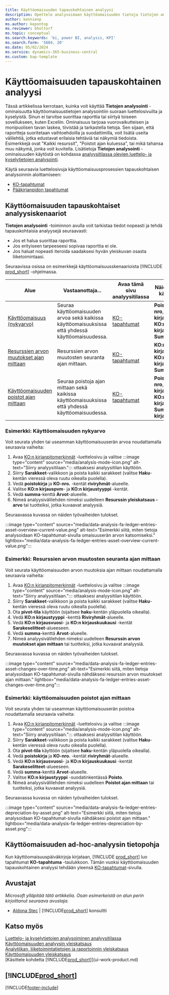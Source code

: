 ```yaml
---
title: Käyttöomaisuuden tapauskohtainen analyysi
description: Opettele analysoimaan käyttöomaisuuden tietoja tietojen analysointitilan avulla.
author: kennienp
ms.author: kepontop
ms.reviewer: bholtorf
ms.topic: conceptual
ms.search.keywords: 'bi, power BI, analysis, KPI'
ms.search.form: '5604, 20'
ms.date: 05/02/2024
ms.service: dynamics-365-business-central
ms.custom: bap-template
---
```


# <a name="ad-hoc-analysis-of-fixed-assets-data"></a>Käyttöomaisuuden tapauskohtainen analyysi

Tässä artikkelissa kerrotaan, kuinka voit käyttää **Tietojen analysointi** -ominaisuutta käyttöomaisuustietojen analysointiin suoraan luettelosivuilta ja kyselyistä. Sinun ei tarvitse suorittaa raporttia tai siirtyä toiseen sovellukseen, kuten Exceliin. Ominaisuus tarjoaa vuorovaikutteisen ja monipuolisen tavan laskea, tiivistää ja tarkastella tietoja. Sen sijaan, että raportteja suoritetaan vaihtoehdoilla ja suodattimilla, voit lisätä useita välilehtiä, jotka edustavat erilaisia tehtäviä tai näkymiä tiedoista. Esimerkkejä ovat "Kaikki resurssit", "Poistot ajan kuluessa", tai mikä tahansa muu näkymä, jonka voit kuvitella. Lisätietoja **Tietojen analysointi** -ominaisuuden käytöstä on kohdassa [analyysitilassa olevien luettelo- ja kyselytietojen analysointi](analysis-mode.md).

Käytä seuraavia luettelosivuja käyttöomaisuusprosessien tapauskohtaisen analysoinnin aloittamiseen:

- [KO-tapahtumat](https://businesscentral.dynamics.com/?page=5604)
- [Pääkirjanpidon tapahtumat](https://businesscentral.dynamics.com/?page=20)

## <a name="fixed-assets-ad-hoc-analysis-scenarios"></a>Käyttöomaisuuden tapauskohtaiset analyysiskenaariot

**Tietojen analysointi** -toiminnon avulla voit tarkistaa tiedot nopeasti ja tehdä tapauskohtaisia analyysejä seuraavasti:

- Jos et halua suorittaa raporttia.
- Jos erityiseen tarpeeseesi sopivaa raporttia ei ole.
- Jos haluat nopeasti iteroida saadaksesi hyvän yleiskuvan osasta liiketoimintaasi.

Seuraavissa osissa on esimerkkejä käyttöomaisuusskenaarioista [!INCLUDE [prod_short](includes/prod_short.md)] -ohjelmassa.

| Alue | Vastaanottaja... | Avaa tämä sivu analyysitilassa | Näiden kenttien käyttäminen |
| ---- | ----- | ------------------------------- |------------------- |
| [Käyttöomaisuus (nykyarvo)](#example-fixed-assets-current-value) | Seuraa käyttöomaisuuden arvoa sekä kaikissa käyttöomaisuuksissa että yhdessä käyttöomaisuudessa. | [KO-tapahtumat](https://businesscentral.dynamics.com/?page=5604) | **Poistokirja**, **KO-nro**, **KO:n kirjauspvm**, **KO:n kirjaustyyppi** ja **Summa** |
| [Resurssien arvon muutokset ajan mittaan](#example-asset-value-changes-over-time) | Resurssien arvon muutosten seuranta ajan mittaan. | [KO-tapahtumat](https://businesscentral.dynamics.com/?page=5604) | **KO:n kirjaustyyppi**, **KO:n kirjauspvm** ja **Summa**- |
|[Käyttöomaisuuden poistot ajan mittaan](#example-fixed-asset-depreciations-over-time) | Seuraa poistoja ajan mittaan sekä kaikissa käyttöomaisuuksissa että yhdessä käyttöomaisuudessa. | [KO-tapahtumat](https://businesscentral.dynamics.com/?page=5604) | **Poistokirja**, **KO-nro**, **KO:n kirjausvuosi**, **KO:n kirjauskuukausi**, **Summa** ja **KO:n kirjaustyyppi** |

### <a name="example-fixed-assets-current-value"></a>Esimerkki: Käyttöomaisuuden nykyarvo

Voit seurata yhden tai useamman käyttöomaisuuserän arvoa noudattamalla seuraavia vaiheita:

1. Avaa [KO:n kirjanpitomerkinnät](https://businesscentral.dynamics.com/?page=5604) -luettelosivu ja valitse :::image type="content" source="media/analysis-mode-icon.png" alt-text="Siirry analyysitilaan."::: ottaaksesi analyysitilan käyttöön.
1. Siirry **Sarakkeet**-valikkoon ja poista kaikki sarakkeet (valitse **Haku**-kentän vieressä oleva ruutu oikealla puolella).
1. Vedä **poistokirja** ja **KO-nro.** -kentät **riviryhmät**-alueelle.
1. Valitse **KO:n kirjauspvm**- ja **KO:n kirjaustyyppi** -kentät.
1. Vedä **summa**-kenttä **Arvot**-alueelle.
1. Nimeä analyysivälilehden nimeksi uudelleen **Resurssin yleiskatsaus - arvo** tai tuotteiksi, jotka kuvaavat analyysiä.

Seuraavassa kuvassa on näiden työvaiheiden tulokset.

:::image type="content" source="media/data-analysis-fa-ledger-entries-asset-overview-current-value.png" alt-text="Esimerkki siitä, miten tietoja analysoidaan KO-tapahtumat-sivulla omaisuuserän arvon katsomiseksi." lightbox="media/data-analysis-fa-ledger-entries-asset-overview-current-value.png":::

### <a name="example-asset-value-changes-over-time"></a>Esimerkki: Resurssien arvon muutosten seuranta ajan mittaan

Voit seurata käyttöomaisuuden arvon muutoksia ajan mittaan noudattamalla seuraavia vaiheita:

1. Avaa [KO:n kirjanpitomerkinnät](https://businesscentral.dynamics.com/?page=5604) -luettelosivu ja valitse :::image type="content" source="media/analysis-mode-icon.png" alt-text="Siirry analyysitilaan."::: ottaaksesi analyysitilan käyttöön.
1. Siirry **Sarakkeet**-valikkoon ja poista kaikki sarakkeet (valitse **Haku**-kentän vieressä oleva ruutu oikealla puolella).
1. Ota **pivot-tila** käyttöön (sijaitsee **haku**-kentän yläpuolella oikealla).
1. Vedä **KO:n kirjaustyyppi** -kenttä **Riviryhmät**-alueelle.
1. Vedä **KO:n kirjausvuosi**- ja **KO:n kirjauskuukausi** -kentät **Sarakeselitteet**-alueeseen.
1. Vedä **summa**-kenttä **Arvot**-alueelle.
1. Nimeä analyysivälilehden nimeksi uudelleen **Resurssin arvon muutokset ajan mittaan** tai tuotteiksi, jotka kuvaavat analyysiä.

Seuraavassa kuvassa on näiden työvaiheiden tulokset.

:::image type="content" source="media/data-analysis-fa-ledger-entries-asset-changes-over-time.png" alt-text="Esimerkki siitä, miten tietoja analysoidaan KO-tapahtumat-sivulla nähdäksesi resurssin arvon muutokset ajan mittaan." lightbox="media/data-analysis-fa-ledger-entries-asset-changes-over-time.png":::

### <a name="example-fixed-asset-depreciations-over-time"></a>Esimerkki: käyttöomaisuuden poistot ajan mittaan

Voit seurata yhden tai useamman käyttöomaisuuserän poistoa noudattamalla seuraavia vaiheita:

1. Avaa [KO:n kirjanpitomerkinnät](https://businesscentral.dynamics.com/?page=5604) -luettelosivu ja valitse :::image type="content" source="media/analysis-mode-icon.png" alt-text="Siirry analyysitilaan."::: ottaaksesi analyysitilan käyttöön.
1. Siirry **Sarakkeet**-valikkoon ja poista kaikki sarakkeet (valitse **Haku**-kentän vieressä oleva ruutu oikealla puolella).
1. Ota **pivot-tila** käyttöön (sijaitsee **haku**-kentän yläpuolella oikealla).
1. Vedä **poistokirja** ja **KO-nro.** -kentät **riviryhmät**-alueelle.
1. Vedä **KO:n kirjausvuosi**- ja **KO:n kirjauskuukausi** -kentät **Sarakeselitteet**-alueeseen.
1. Vedä **summa**-kenttä **Arvot**-alueelle.
1. Valitse **KO:n kirjaustyyppi** -suodatinkentässä **Poisto**.
1. Nimeä analyysivälilehden nimeksi uudelleen **Poistot ajan mittaan** tai tuotteiksi, jotka kuvaavat analyysiä.

Seuraavassa kuvassa on näiden työvaiheiden tulokset.

:::image type="content" source="media/data-analysis-fa-ledger-entries-depreciation-by-asset.png" alt-text="Esimerkki siitä, miten tietoja analysoidaan KO-tapahtumat-sivulla nähdäksesi poistot ajan mittaan." lightbox="media/data-analysis-fa-ledger-entries-depreciation-by-asset.png":::

## <a name="data-foundation-for-ad-hoc-analysis-on-fixed-assets"></a>Käyttöomaisuuden ad-hoc-analyysin tietopohja

Kun käyttöomaisuuspäiväkirjoja kirjataan, [!INCLUDE [prod_short](includes/prod_short.md)] luo tapahtumat **KO-tapahtuma** -taulukkoon. Tämän vuoksi käyttöomaisuuden tapauskohtainen analyysi tehdään yleensä [KO-tapahtumat](https://businesscentral.dynamics.com/?page=5604)-sivulla.

## <a name="contributors"></a>Avustajat

*Microsoft ylläpitää tätä artikkelia. Osan esimerkeistä on alun perin kirjoittanut seuraava avustaja.*

* [Aldona Stec](https://www.linkedin.com/in/aldona-stec-25283bb1) | [!INCLUDE[prod_short](includes/prod_short.md)] konsultti

## <a name="see-also"></a>Katso myös

[Luettelo- ja kyselytietojen analysoiminen analyysitilassa](analysis-mode.md)  
[Käyttöomaisuuden analyysin yleiskatsaus](fa-analytics-overview.md)  
[Analytiikan, liiketoimintatietojen ja raportoinnin yleiskatsaus](reports-bi-reporting.md)  
[Käyttöomaisuuden yleiskatsaus](fa-manage.md)  
[Käsittele kohdetta [!INCLUDE[prod_short](includes/prod_short.md)]](ui-work-product.md)  

## [!INCLUDE[prod_short](includes/free_trial_md.md)]  

[!INCLUDE[footer-include](includes/footer-banner.md)]
